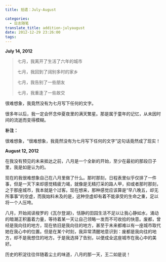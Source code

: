 ```yaml
---
title: 拾遗：July-August

categories:
  - 日志随笔
translate_title: addition-julyaugust
date: 2012-12-29 23:26:00
tags:
---
```


**July 14, 2012**

> 七月，我离开了生活了六年的城市
>
> 七月，我回到了阔别多时的家乡
>
> 七月，我告别了一些朋友
>
> 七月，我重逢了一些故交

很难想象，我竟然没有为七月写下任何的文字。

很多年以后，我一定会怀念仲夏夜里的满天繁星。那是属于童年的记忆，从未因时间的流逝而变得模糊。

**补注：**

很难想象，“很难想象，我竟然没有为七月写下任何的文字”这句话竟然成了现实！

**August 12, 2012**

在我没有预见的未来抵达之前，八月是一个全新的开始，至少在最初的那段日子里，我是如是认为的。

现在的我很难想象自己在八月里做了什么。那时那刻，日程表里似乎仅排了一件事，但是一天下来却感觉精疲力竭，就像是无精打采的路人甲，抑或者那时那刻，之于那座城市，我本就是个过客。现在想来，那种感觉应该算是“早八晚五，却无所事事”的空虚，而我始料未及的是，这种空虚却有着不能承受的生命之重，足以将一个人压垮。

八月，开始阅读梭罗的《瓦尔登湖》，恬静的田园生活不足以让我心静如水，涌动的暗潮正积蓄着力量，等待着某一天让自己领略一发而不可收拾的快意。废都，曾经是我向往的地方，现在依旧是我向往的地方，甚至于未来都难以有一座城市取代她在我心中的位置。但是在某个时刻，我异常清醒地意识到：废都是我向往的地方，却不是我想住的地方。于是我选择了告别，以便成全这座城市在我心中的美好。

历史的积淀往往伴随着尘土的味道，八月的那一天，王二如是说！